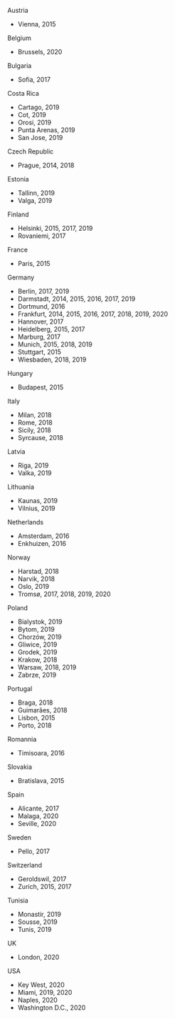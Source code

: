 Austria
- Vienna, 2015

Belgium 
- Brussels, 2020

Bulgaria
- Sofia, 2017

Costa Rica
- Cartago, 2019
- Cot, 2019
- Orosi, 2019
- Punta Arenas, 2019
- San Jose, 2019

Czech Republic
- Prague, 2014, 2018

Estonia
- Tallinn, 2019
- Valga, 2019

Finland
- Helsinki, 2015, 2017, 2019
- Rovaniemi, 2017

France
- Paris, 2015

Germany
- Berlin, 2017, 2019
- Darmstadt, 2014, 2015, 2016, 2017, 2019
- Dortmund, 2016
- Frankfurt, 2014, 2015, 2016, 2017, 2018, 2019, 2020
- Hannover, 2017
- Heidelberg, 2015, 2017
- Marburg, 2017
- Munich, 2015, 2018, 2019
- Stuttgart, 2015
- Wiesbaden, 2018, 2019

Hungary
- Budapest, 2015

Italy
- Milan, 2018
- Rome, 2018
- Sicily, 2018
- Syrcause, 2018

Latvia
- Riga, 2019
- Valka, 2019

Lithuania
- Kaunas, 2019
- Vilnius, 2019

Netherlands
- Amsterdam, 2016
- Enkhuizen, 2016

Norway
- Harstad, 2018
- Narvik, 2018
- Oslo, 2019
- Tromsø, 2017, 2018, 2019, 2020


Poland
- Bialystok, 2019
- Bytom, 2019
- Chorzów, 2019
- Gliwice, 2019
- Grodek, 2019
- Krakow, 2018
- Warsaw, 2018, 2019
- Zabrze, 2019

Portugal
- Braga, 2018
- Guimarães, 2018
- Lisbon, 2015
- Porto, 2018

Romannia
- Timisoara, 2016

Slovakia
- Bratislava, 2015

Spain
- Alicante, 2017
- Malaga, 2020
- Seville, 2020

Sweden
- Pello, 2017

Switzerland
- Geroldswil, 2017
- Zurich, 2015, 2017

Tunisia
- Monastir, 2019
- Sousse, 2019
- Tunis, 2019

UK
- London, 2020

USA
- Key West, 2020
- Miami, 2019, 2020
- Naples, 2020
- Washington D.C., 2020